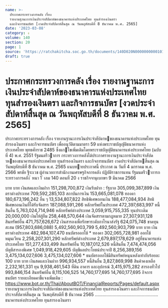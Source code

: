 ```yaml
---
name: >-
  ประกาศกระทรวงการคลัง เรื่อง
  รายงานฐานะการเงินประจำสัปดาห์ของธนาคารแห่งประเทศไทย ทุนสำรองเงินตรา
  และกิจการธนบัตร [งวดประจำสัปดาห์สิ้นสุด ณ วันพฤหัสบดีที่ 8 ธันวาคม พ.ศ. 2565]
date: '2023-03-08'
category: ง
volume: 140
section: 20
page: 1
source: 'https://ratchakitcha.soc.go.th/documents/140D020N0000000000101.pdf'
draft: true
---
```


# ประกาศกระทรวงการคลัง เรื่อง รายงานฐานะการเงินประจำสัปดาห์ของธนาคารแห่งประเทศไทย ทุนสำรองเงินตรา และกิจการธนบัตร [งวดประจำสัปดาห์สิ้นสุด ณ วันพฤหัสบดีที่ 8 ธันวาคม พ.ศ. 2565]

ประกาศกระทรวงการคลัง เรื่อง รายงานฐานะการเงินประจําสัปดาหของธนาคารแห่งประเทศไทย ทุนสํารองเงินตรา และกิจการธนบัตร เพื่ออนุวัติตามมาตรา 59 แห่งพระราชบัญญัติธนาคารแห่งประเทศไทย พุทธศักราช 2485 ซึ่งแกไขเพิ่มเติมโดยพระราชบัญญัติธนาคารแห่งประเทศไทย (ฉบับที่ 4) พ.ศ. 2551 รัฐมนตรีวาการ กระทรวงการคลังได้ประกาศรายงานฐานะการเงินประจําสัปดาหของธนาคารแห่งประเทศไทย ทุนสํารองเงินตรา และกิจการธนบัตร งวดประจําสัปดาหสิ้นสุด ณ วันพฤหัสบดีที่ 8 ธันวาคม พ.ศ. 2565 แนบทายประกาศนี้ ประกาศ ณ วันที่ 4 มกราคม พ.ศ. 2566 พรชัย ฐีระเวช ผู้อํานวยการสํานักงานเศรษฐกิจการคลัง ปฏิบัติราชการแทน รัฐมนตรีวาการกระทรวงการคลัง ้ หนา 1 ่ เลม 140 ตอนที่ 20 ง ราชกิจจานุเบกษา 9 มีนาคม 2566

บาท บาท เงินสดและเงินฝาก 151,298,700,872 เงินรับฝาก : รัฐบาล 305,099,387,899 เงินตราต่างประเทศ 709,592,285,103 สถาบันการเงิน 153,665,081,078 ทองคา 180,673,196,242 อื่น ๆ 13,534,807,822 สิทธิพิเศษถอนเงิน 188,477,084,934 สิทธิพิเศษถอนเงินที่ได้รับจัดสรร 187,088,591,266 หลักทรัพย์ในประเทศ 472,397,683,997 หนี้สินอื่น 5,763,024,714,946 หลักทรัพย์ต่างประเทศ 3,059,915,755,335 ทุนประเดิม 20,000,000 เงินให้กู้ยืม 258,448,570,644 เงินจัดสรรตามกฎหมาย 27,307,931,128 สินทรัพย์อื่น 471,757,626,672 เงินสารองเพื่อรักษาระดับกาไรนาส่งรัฐ 624,075,748 ขาดทุนสะสม (957,803,686,088) 5,492,560,903,799 5,492,560,903,799 บาท บาท เงินตราต่างประเทศ 482,984,107,470 ธนบัตรออกใช้ * ทองคา 302,065,728,981 ออกใช้หมุนเวียน 2,258,207,301,290 หลักทรัพย์ต่างประเทศ 2,679,897,178,629 อยู่ที่ธนาคารแห่งประเทศไทย 151,277,433,499 สินทรัพย์อื่น 10,187,012,526 หนี้สินอื่น 7,474,474,056 บัญชีสารองพิเศษ 1,049,918,429,605 บัญชีผลประโยชน์ประจาปี 8,256,389,156 3,475,134,027,606 3,475,134,027,606 * ธนบัตรออกใช้มีสินทรัพย์หนุนหลังเท่ากับร้อยละ 100 บาท บาท เงินสดและเงินฝาก 996,934,557 หนี้สินอื่น 3,827,869,998 สินค้าคงเหลือ 2,232,161,331 ทุน 9,938,461,543 ที่ดิน อาคาร และอุปกรณ์ 3,415,975,282 สารองทั่วไป 993,846,154 สินทรัพย์อื่น 8,115,106,525 14,760,177,695 14,760,177,695 กิจการธนบัตร รายละเอียดคาชี้แจงเพิ่มเติม : https://www.bot.or.th/Thai/AboutBOT/FinancialReports/Pages/default.aspx รายงานฐานะการเงินประจาสัปดาห์ของธนาคารแห่งประเทศไทย ทุนสารองเงินตรา และกิจการธนบัตร ประจาสัปดาห์สิ้นสุด ณ วันพฤหัสบดีที่ 8 ธันวาคม 2565 .................................................. ธนาคารแห่งประเทศไทย ทุนสารองเงินตรา

